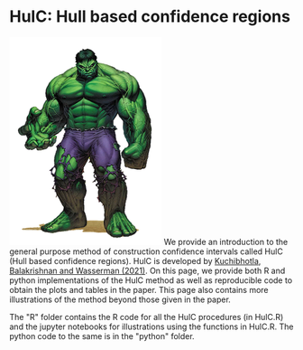 # HulC: Hull based confidence regions
![](Hulk.png)
We provide an introduction to the general purpose method of construction confidence intervals called HulC (Hull based confidence regions). HulC is developed by [Kuchibhotla, Balakrishnan and Wasserman (2021)](https://arxiv.org/abs/2105.14577). On this page, we provide both R and python implementations of the HulC method as well as reproducible code to obtain the plots and tables in the paper. This page also contains more illustrations of the method beyond those given in the paper. 

The "R" folder contains the R code for all the HulC procedures (in HulC.R) and the jupyter notebooks for illustrations using the functions in HulC.R. The python code to the same is in the "python" folder.
